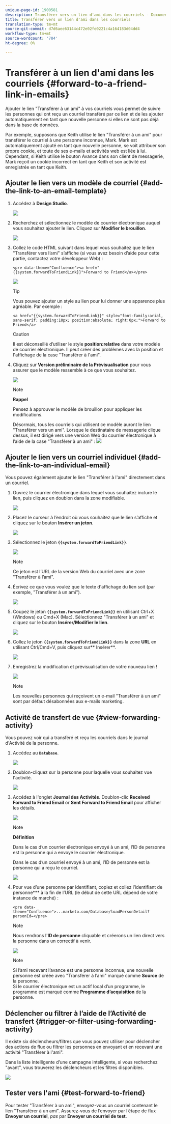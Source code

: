```yaml
---
unique-page-id: 1900581
description: Transférer vers un lien d'ami dans les courriels - Documents marketing - Documentation du produit
title: Transférer vers un lien d'ami dans les courriels
translation-type: tm+mt
source-git-commit: d7d6aee63144c472e02fe0221c4a164183d04dd4
workflow-type: tm+mt
source-wordcount: '704'
ht-degree: 0%

---
```



# Transférer à un lien d&#39;ami dans les courriels {#forward-to-a-friend-link-in-emails}

Ajouter le lien &quot;Transférer à un ami&quot; à vos courriels vous permet de suivre les personnes qui ont reçu un courriel transféré par ce lien et de les ajouter automatiquement en tant que nouvelle personne si elles ne sont pas déjà dans la base de données.

Par exemple, supposons que Keith utilise le lien &quot;Transférer à un ami&quot; pour transférer le courriel à une personne inconnue, Mark. Mark est automatiquement ajouté en tant que nouvelle personne, se voit attribuer son propre cookie, et toute de ses e-mails et activités web est liée à lui. Cependant, si Keith utilise le bouton Avance dans son client de messagerie, Mark reçoit un cookie incorrect en tant que Keith et son activité est enregistrée en tant que Keith.

## Ajouter le lien vers un modèle de courriel {#add-the-link-to-an-email-template}

1. Accédez à **Design Studio**.

   ![](assets/one-8.png)

1. Recherchez et sélectionnez le modèle de courrier électronique auquel vous souhaitez ajouter le lien. Cliquez sur **Modifier le brouillon**.

   ![](assets/two-7.png)

1. Collez le code HTML suivant dans lequel vous souhaitez que le lien &quot;Transférer vers l’ami&quot; s’affiche (si vous avez besoin d’aide pour cette partie, contactez votre développeur Web) :

   `<pre data-theme="Confluence"><a href="{{system.forwardToFriendLink}}">Forward to Friend</a></pre>`

   ![](assets/three-7.png)

   >[!TIP]
   >
   >
   >Vous pouvez ajouter un style au lien pour lui donner une apparence plus agréable. Par exemple :
   >
   >`<a href="{{system.forwardToFriendLink}}" style="font-family:arial, sans-serif; padding:10px; position:absolute; right:0px;">Forward to Friend</a>`

   >[!CAUTION]
   >
   >Il est déconseillé d’utiliser le style **position:relative** dans votre modèle de courrier électronique. Il peut créer des problèmes avec la position et l&#39;affichage de la case &quot;Transférer à l&#39;ami&quot;.

1. Cliquez sur **Version préliminaire de la Prévisualisation** pour vous assurer que le modèle ressemble à ce que vous souhaitez.

   ![](assets/four-5.png)

   >[!NOTE]
   >
   >**Rappel**
   >
   >Pensez à approuver le modèle de brouillon pour appliquer les modifications.

   Désormais, tous les courriels qui utilisent ce modèle auront le lien &quot;Transférer vers un ami&quot;. Lorsque le destinataire de messagerie clique dessus, il est dirigé vers une version Web du courrier électronique à l’aide de la case &quot;Transférer à un ami&quot; :
   ![](assets/f2afbox.png)

## Ajouter le lien vers un courriel individuel {#add-the-link-to-an-individual-email}

Vous pouvez également ajouter le lien &quot;Transférer à l&#39;ami&quot; directement dans un courriel.

1. Ouvrez le courrier électronique dans lequel vous souhaitez inclure le lien, puis cliquez en doublon dans la zone modifiable.

   ![](assets/five-4.png)

1. Placez le curseur à l’endroit où vous souhaitez que le lien s’affiche et cliquez sur le bouton **Insérer un jeton**.

   ![](assets/six-2.png)

1. Sélectionnez le jeton **`{{system.forwardToFriendLink}}`**.

   ![](assets/seven-1.png)

   >[!NOTE]
   >
   >Ce jeton est l’URL de la version Web du courriel avec une zone &quot;Transférer à l’ami&quot;.

1. Écrivez ce que vous voulez que le texte d&#39;affichage du lien soit (par exemple, &quot;Transférer à un ami&quot;).

   ![](assets/seven-1.png)

1. Coupez le jeton **`{{system.forwardToFriendLink}}`** en utilisant Ctrl+X (Windows) ou Cmd+X (Mac). Sélectionnez &quot;Transférer à un ami&quot; et cliquez sur le bouton **Insérer/Modifier le lien**.

   ![](assets/eight-1.png)

1. Collez le jeton **`{{system.forwardToFriendLink}}`** dans la zone **URL** en utilisant Ctrl/Cmd+V, puis cliquez sur** Insérer**.

   ![](assets/nine.png)

1. Enregistrez la modification et prévisualisation de votre nouveau lien !

   ![](assets/ten-1.png)

   >[!NOTE]
   >
   >Les nouvelles personnes qui reçoivent un e-mail &quot;Transférer à un ami&quot; sont par défaut désabonnées aux e-mails marketing.

## Activité de transfert de vue {#view-forwarding-activity}

Vous pouvez voir qui a transféré et reçu les courriels dans le journal d&#39;Activité de la personne.

1. Accédez au **`Database`**.

   ![](assets/db.png)

1. Doublon-cliquez sur la personne pour laquelle vous souhaitez vue l&#39;activité.

   ![](assets/fourteen.png)

1. Accédez à l&#39;onglet **Journal des Activités**. Doublon-clic **Received Forward to Friend Email** or **Sent Forward to Friend Email** pour afficher les détails.

   ![](assets/fifteen.png)

   >[!NOTE]
   >
   >**Définition**
   >
   >
   >Dans le cas d’un courrier électronique envoyé à un ami, l’ID de personne est la personne qui a envoyé le courrier électronique.
   >
   >
   >Dans le cas d’un courriel envoyé à un ami, l’ID de personne est la personne qui a reçu le courriel.

   ![](assets/sixteen.png)

1. Pour vue d’une personne par identifiant, copiez et collez l’identifiant de personne*** à la fin de l’URL (le début de cette URL dépend de votre instance de marché) :

   `<pre data-theme="Confluence">...marketo.com/Database/loadPersonDetail?personId=</pre>`

   >[!NOTE]
   >
   >Nous rendrons l&#39;**ID de personne** cliquable et créerons un lien direct vers la personne dans un correctif à venir.

   ![](assets/seventeen.png)

   >[!NOTE]
   >
   >Si l’ami recevant l’avance est une personne inconnue, une nouvelle personne est créée avec &quot;Transférer à l’ami&quot; marqué comme **Source** de la personne.\
   >Si le courrier électronique est un actif local d’un programme, le programme est marqué comme **Programme d’acquisition** de la personne.

## Déclencher ou filtrer à l’aide de l’Activité de transfert {#trigger-or-filter-using-forwarding-activity}

Il existe six déclencheurs/filtres que vous pouvez utiliser pour déclencher des actions de flux ou filtrer les personnes en envoyant et en recevant une activité &quot;Transférer à l&#39;ami&quot;.

Dans la liste intelligente d’une campagne intelligente, si vous recherchez &quot;avant&quot;, vous trouverez les déclencheurs et les filtres disponibles.

![](assets/nineteen.png)

## Tester vers l&#39;ami {#test-forward-to-friend}

Pour tester &quot;Transférer à un ami&quot;, envoyez-vous un courriel contenant le lien &quot;Transférer à un ami&quot;. Assurez-vous de l’envoyer par l’étape de flux **Envoyer un courriel**, *pas* par **Envoyer un courriel de test**.

